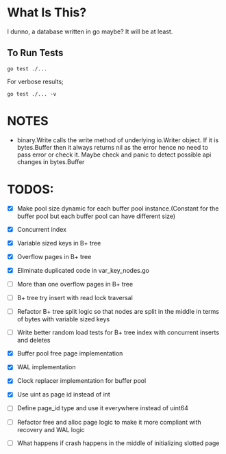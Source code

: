 # What Is This?
I dunno, a database written in go maybe? It will be at least.

## To Run Tests
```shell
go test ./...
```

For verbose results;
```shell
go test ./... -v
```

# NOTES

* binary.Write calls the write method of underlying io.Writer object. If it is bytes.Buffer
then it always returns nil as the error hence no need to pass error or check it. 
Maybe check and panic to detect possible api changes in bytes.Buffer   

# TODOS:
- [x] Make pool size dynamic for each buffer pool instance.(Constant for the buffer 
pool but each buffer pool can have different size)

- [x] Concurrent index

- [x] Variable sized keys in B+ tree

- [x] Overflow pages in B+ tree

- [x] Eliminate duplicated code in var_key_nodes.go

- [ ] More than one overflow pages in B+ tree

- [ ] B+ tree try insert with read lock traversal 

- [ ] Refactor B+ tree split logic so that nodes are split in the middle in terms of bytes with variable sized keys

- [ ] Write better random load tests for B+ tree index with concurrent inserts and deletes

- [x] Buffer pool free page implementation

- [x] WAL implementation 

- [x] Clock replacer implementation for buffer pool

- [x] Use uint as page id instead of int

- [ ] Define page_id type and use it everywhere instead of uint64

- [ ] Refactor free and alloc page logic to make it more compliant with recovery and WAL logic

- [ ] What happens if crash happens in the middle of initializing slotted page